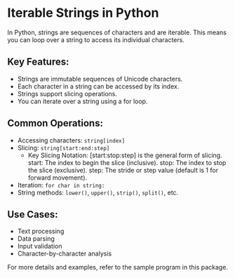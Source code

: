 # Iterable Strings in Python

In Python, strings are sequences of characters and are iterable. This means you can loop over a string to access its individual characters.

## Key Features:
- Strings are immutable sequences of Unicode characters.
- Each character in a string can be accessed by its index.
- Strings support slicing operations.
- You can iterate over a string using a for loop.

## Common Operations:
- Accessing characters: `string[index]`
- Slicing: `string[start:end:step]`
    - Key Slicing Notation:
    [start:stop:step] is the general form of slicing.
    start: The index to begin the slice (inclusive).
    stop: The index to stop the slice (exclusive).
    step: The stride or step value (default is 1 for forward movement).
- Iteration: `for char in string:`
- String methods: `lower()`, `upper()`, `strip()`, `split()`, etc.



## Use Cases:
- Text processing
- Data parsing
- Input validation
- Character-by-character analysis

For more details and examples, refer to the sample program in this package.
